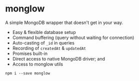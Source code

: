 # monglow

A simple MongoDB wrapper that doesn't get in your way.

- Easy & flexible database setup
- Command buffering (query without waiting for connection)
- Auto-casting of `_id` in queries
- Recording of `createdAt` & `updatedAt`
- Promises built-in
- Direct access to native MongoDB driver; and
- Access to monglow utils

```
npm i --save monglow
```
